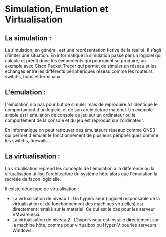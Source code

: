 # Simulation, Emulation et Virtualisation

## La simulation  : 
La simulation, en général, est une représentation fictive de la réalité. Il s’agit d’imiter une situation.
En informatique la simulation passe par un logiciel qui calcule et prédit donc les évènements qui pourraient se produire, un exemple avec Cisco Packet Tracer qui permet de simuler
un réseau et les echanges entre les différents périphériques réseau comme les routeurs, switchs, hubs et terminaux. 

## L'émulation : 
L'émulation n'a pas pour but de simuler mais de reproduire à l'identique le comportament d'un logiciel et de son architecture matériel.
Un exemple simple est l'émulation de console de jeu sur un ordinateur ou le comportement de la console et du jeu est reproduit sur l'ordinateur.

En informatique on peut retrouver des émulateurs réseaux comme GNS3 qui permet d'émuler le fonctionnement de plusieurs périphériques comme les switchs, firewalls...

## La virtualisation : 
La virtualisation reprend les concepts de l'émulation à la différence ou la virtualisation utilise l'architecture du système hôte alors que l'émulation la recréée de façon 
logicielle. 

Il existe deux type de virtualisation : 
  - La virtualisation de niveau 1 : Un hyperviseur (logiciel responsable de la virtualisation et du fonctionnement des machines virtuelles) est directement installé sur le matériel.
Ce qui est le cas pour les serveur VMware esxi.
  - La virtualisation de niveau 2 : L'hyperviseur est installé directement sur la machine hôte, comme pour virtualbox ou Hyper-V pourles serveurs Windows.
